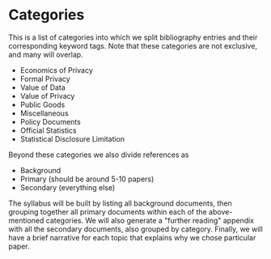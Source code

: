 # Categories

This is a list of categories into which we split bibliography entries and their corresponding keyword tags. Note that these categories are not exclusive, and many will overlap.

* Economics of Privacy
* Formal Privacy
* Value of Data
* Value of Privacy
* Public Goods
* Miscellaneous
* Policy Documents
* Official Statistics
* Statistical Disclosure Limitation

Beyond these categories we also divide references as
* Background
* Primary (should be around 5-10 papers)
* Secondary (everything else)

The syllabus will be built by listing all background documents, then grouping together all primary documents within each of the above-mentioned categories. We will also generate a "further reading" appendix with all the secondary documents, also grouped by category. Finally, we will have a brief narrative for each topic that explains why we chose particular paper.